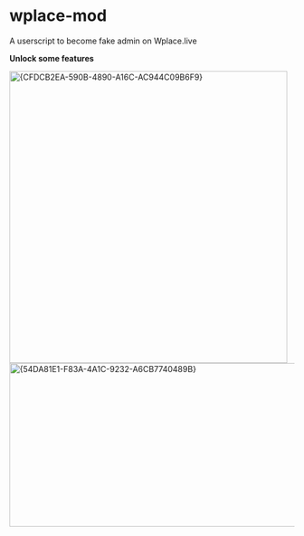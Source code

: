 # wplace-mod
 A userscript to become fake admin on Wplace.live

**Unlock some features**

<img width="491" height="516" alt="{CFDCB2EA-590B-4890-A16C-AC944C09B6F9}" src="https://github.com/user-attachments/assets/80102e08-2fce-4c47-bc3f-750b93d41291" />

<img width="668" height="289" alt="{54DA81E1-F83A-4A1C-9232-A6CB7740489B}" src="https://github.com/user-attachments/assets/576a39b9-d24d-4afb-90f3-8aef33587d78" />
